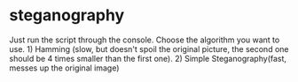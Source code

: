 # steganography

Just run the script through the console. Choose the algorithm you want to use. 1) Hamming (slow, but doesn't spoil the original picture, the second one should be 4 times smaller than the first one). 2) Simple Steganography(fast, messes up the original image)

